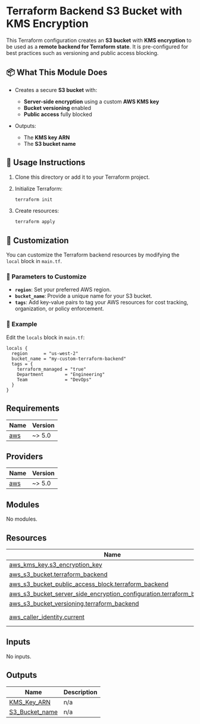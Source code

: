 # Terraform Backend S3 Bucket with KMS Encryption

This Terraform configuration creates an **S3 bucket** with **KMS encryption** to be used as a **remote backend for Terraform state**. It is pre-configured for best practices such as versioning and public access blocking.

## 📦 What This Module Does

- Creates a secure **S3 bucket** with:
  - **Server-side encryption** using a custom **AWS KMS key**
  - **Bucket versioning** enabled
  - **Public access** fully blocked

- Outputs:
  - The **KMS key ARN**
  - The **S3 bucket name**

## 🚀 Usage Instructions

1. Clone this directory or add it to your Terraform project.
2. Initialize Terraform:

   ```bash
   terraform init
   ```

3. Create resources:

   ```bash
   terraform apply
   ```

## 🔧 Customization

You can customize the Terraform backend resources by modifying the `local` block in `main.tf`.

### 🔄 Parameters to Customize

- **`region`**: Set your preferred AWS region.
- **`bucket_name`**: Provide a unique name for your S3 bucket.
- **`tags`**: Add key-value pairs to tag your AWS resources for cost tracking, organization, or policy enforcement.

### 📝 Example

Edit the `locals` block in `main.tf`:

```hcl
locals {
  region      = "us-west-2"
  bucket_name = "my-custom-terraform-backend"
  tags = {
    terraform_managed = "true"
    Department        = "Engineering"
    Team              = "DevOps"
  }
}
```

<!-- BEGINNING OF PRE-COMMIT-TERRAFORM DOCS HOOK -->
## Requirements

| Name | Version |
|------|---------|
| <a name="requirement_aws"></a> [aws](#requirement\_aws) | ~> 5.0 |

## Providers

| Name | Version |
|------|---------|
| <a name="provider_aws"></a> [aws](#provider\_aws) | ~> 5.0 |

## Modules

No modules.

## Resources

| Name | Type |
|------|------|
| [aws_kms_key.s3_encryption_key](https://registry.terraform.io/providers/hashicorp/aws/latest/docs/resources/kms_key) | resource |
| [aws_s3_bucket.terraform_backend](https://registry.terraform.io/providers/hashicorp/aws/latest/docs/resources/s3_bucket) | resource |
| [aws_s3_bucket_public_access_block.terraform_backend](https://registry.terraform.io/providers/hashicorp/aws/latest/docs/resources/s3_bucket_public_access_block) | resource |
| [aws_s3_bucket_server_side_encryption_configuration.terraform_backend](https://registry.terraform.io/providers/hashicorp/aws/latest/docs/resources/s3_bucket_server_side_encryption_configuration) | resource |
| [aws_s3_bucket_versioning.terraform_backend](https://registry.terraform.io/providers/hashicorp/aws/latest/docs/resources/s3_bucket_versioning) | resource |
| [aws_caller_identity.current](https://registry.terraform.io/providers/hashicorp/aws/latest/docs/data-sources/caller_identity) | data source |

## Inputs

No inputs.

## Outputs

| Name | Description |
|------|-------------|
| <a name="output_KMS_Key_ARN"></a> [KMS\_Key\_ARN](#output\_KMS\_Key\_ARN) | n/a |
| <a name="output_S3_Bucket_name"></a> [S3\_Bucket\_name](#output\_S3\_Bucket\_name) | n/a |
<!-- END OF PRE-COMMIT-TERRAFORM DOCS HOOK -->
